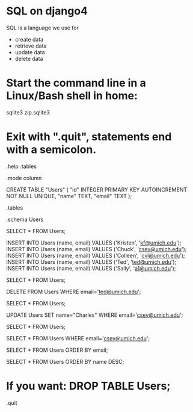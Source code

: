 # SQL on django4

 SQL is a language we use for
 - create data
 - retrieve data
 - update data
 - delete data

# Start the command line in a Linux/Bash shell in home:

sqlite3 zip.sqlite3

# Exit with ".quit", statements end with a semicolon.

.help
.tables 

.mode column

CREATE TABLE "Users" (
    "id" INTEGER PRIMARY KEY AUTOINCREMENT NOT NULL UNIQUE, 
    "name" TEXT,
    "email" TEXT
);

.tables

.schema Users

SELECT * FROM Users;

INSERT INTO Users (name, email) VALUES ('Kristen', 'kf@umich.edu');
INSERT INTO Users (name, email) VALUES ('Chuck', 'csev@umich.edu');
INSERT INTO Users (name, email) VALUES ('Colleen', 'cvl@umich.edu');
INSERT INTO Users (name, email) VALUES ('Ted', 'ted@umich.edu');
INSERT INTO Users (name, email) VALUES ('Sally', 'a1@umich.edu');

SELECT * FROM Users;

DELETE FROM Users WHERE email='ted@umich.edu';

SELECT * FROM Users;

UPDATE Users SET name="Charles" WHERE email='csev@umich.edu';

SELECT * FROM Users;

SELECT * FROM Users WHERE email='csev@umich.edu';

SELECT * FROM Users ORDER BY email;

SELECT * FROM Users ORDER BY name DESC;

# If you want: DROP TABLE Users; 

.quit

